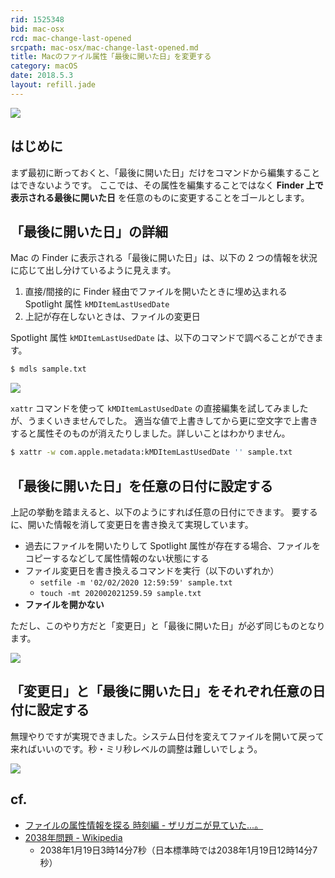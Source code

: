 ```yaml
---
rid: 1525348
bid: mac-osx
rcd: mac-change-last-opened
srcpath: mac-osx/mac-change-last-opened.md
title: Macのファイル属性「最後に開いた日」を変更する
category: macOS
date: 2018.5.3
layout: refill.jade
---
```


![](https://s3-ap-northeast-1.amazonaws.com/syon.github.io/refills/chronicle/201805/mac-lastopened.png)


## はじめに

まず最初に断っておくと、「最後に開いた日」だけをコマンドから編集することはできないようです。
ここでは、その属性を編集することではなく
__Finder 上で表示される最後に開いた日__ を任意のものに変更することをゴールとします。

## 「最後に開いた日」の詳細

Mac の Finder に表示される「最後に開いた日」は、以下の
2 つの情報を状況に応じて出し分けているように見えます。

1. 直接/間接的に Finder 経由でファイルを開いたときに埋め込まれる Spotlight 属性 `kMDItemLastUsedDate`
1. 上記が存在しないときは、ファイルの変更日

Spotlight 属性 `kMDItemLastUsedDate` は、以下のコマンドで調べることができます。

```bash
$ mdls sample.txt
```

![](https://s3-ap-northeast-1.amazonaws.com/syon.github.io/refills/chronicle/201805/mac-mdls.png)

`xattr` コマンドを使って `kMDItemLastUsedDate`
の直接編集を試してみましたが、うまくいきませんでした。
適当な値で上書きしてから更に空文字で上書きすると属性そのものが消えたりしました。詳しいことはわかりません。

```bash
$ xattr -w com.apple.metadata:kMDItemLastUsedDate '' sample.txt
```


## 「最後に開いた日」を任意の日付に設定する

上記の挙動を踏まえると、以下のようにすれば任意の日付にできます。
要するに、開いた情報を消して変更日を書き換えて実現しています。

* 過去にファイルを開いたりして Spotlight 属性が存在する場合、ファイルをコピーするなどして属性情報のない状態にする
* ファイル変更日を書き換えるコマンドを実行（以下のいずれか）
  * `setfile -m '02/02/2020 12:59:59' sample.txt`
  * `touch -mt 202002021259.59 sample.txt`
* __ファイルを開かない__

ただし、このやり方だと「変更日」と「最後に開いた日」が必ず同じものとなります。

![](https://s3-ap-northeast-1.amazonaws.com/syon.github.io/refills/chronicle/201805/mac-lastopened.png)


## 「変更日」と「最後に開いた日」をそれぞれ任意の日付に設定する

無理やりですが実現できました。システム日付を変えてファイルを開いて戻って来ればいいのです。秒・ミリ秒レベルの調整は難しいでしょう。

![](https://s3-ap-northeast-1.amazonaws.com/syon.github.io/refills/chronicle/201805/mac-lastopendforce.png)


## cf.

* [ファイルの属性情報を探る 時刻編 - ザリガニが見ていた...。](http://d.hatena.ne.jp/zariganitosh/20130404/attribute_datetime)
* [2038年問題 - Wikipedia](https://ja.wikipedia.org/wiki/2038%E5%B9%B4%E5%95%8F%E9%A1%8C)
  * 2038年1月19日3時14分7秒（日本標準時では2038年1月19日12時14分7秒）
